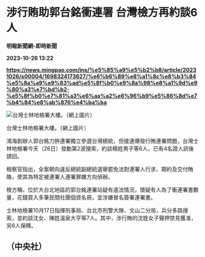 # 涉行賄助郭台銘衝連署 台灣檢方再約談6人
**明報新聞網-即時新聞**

**2023-10-26 13:22**

**https://news.mingpao.com/ins/%e5%85%a9%e5%b2%b8/article/20231026/s00004/1698324173627/%e6%b6%89%e8%a1%8c%e8%b3%84%e5%8a%a9%e9%83%ad%e5%8f%b0%e9%8a%98%e8%a1%9d%e9%80%a3%e7%bd%b2-%e5%8f%b0%e7%81%a3%e6%aa%a2%e6%96%b9%e5%86%8d%e7%b4%84%e8%ab%876%e4%ba%ba**

![台灣士林地檢署大樓。（網上圖片）](https://fs.mingpao.com/ins/20231026/s00004/3812d98dc04cd41089d24885eef72d8d.png)

台灣士林地檢署大樓。（網上圖片）

鴻海創辦人郭台銘力拚連署獨立參選台灣總統，但接連爆發行賄連署問題，台灣士林地檢署今天（26日）發動第2波搜索，約談楊姓男子等6人，已有4名證人訊後請回。

檢察官指出，全案朝向違反總統副總統選舉罷免法對連署人行求、期約及交付賄賂，使其為特定被連署人連署罪嫌方向偵辦。

檢方稱，位於大台北地區的郭台銘連署站疑有違法情況，懷疑有人為了衝連署書數量，花錢買入多筆民間社團個資名冊，並涉嫌冒名簽署連署書。

士林地檢署10月17日指揮刑事局、台北市刑警大隊、文山二分局，兵分多路搜索，並約談沈女、陳姓溫泉大亨等7人。其中，涉行賄的沈姓女子聲押禁見獲准，另6人保釋。

（中央社）
-----